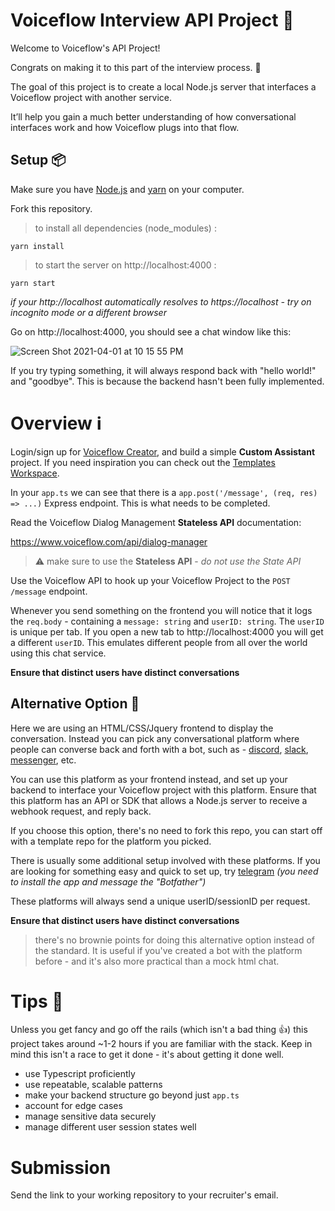 # Voiceflow Interview API Project 💬

Welcome to Voiceflow's API Project!

Congrats on making it to this part of the interview process. 🥳

The goal of this project is to create a local Node.js server that interfaces a Voiceflow project with another service.

It’ll help you gain a much better understanding of how conversational interfaces work and how Voiceflow plugs into that flow.

## Setup 📦

Make sure you have [Node.js](https://nodejs.org/) and [yarn](https://yarnpkg.com/) on your computer.

Fork this repository.

> to install all dependencies (node_modules) :

```
yarn install
```

> to start the server on http://localhost:4000 :

```
yarn start
```

_if your http://localhost automatically resolves to https://localhost - try on incognito mode or a different browser_

Go on http://localhost:4000, you should see a chat window like this:

![Screen Shot 2021-04-01 at 10 15 55 PM](https://user-images.githubusercontent.com/5643574/113372982-d589e300-9337-11eb-9cf8-5ed825028169.png)

If you try typing something, it will always respond back with "hello world!" and "goodbye". This is because the backend hasn't been fully implemented.

# Overview ℹ️

Login/sign up for [Voiceflow Creator](https://creator.voiceflow.com), and build a simple **Custom Assistant** project. If you need inspiration you can check out the [Templates Workspace](https://creator.voiceflow.com/workspace/D8nag5Vko2).

In your `app.ts` we can see that there is a `app.post('/message', (req, res) => ...)` Express endpoint. This is what needs to be completed.

Read the Voiceflow Dialog Management **Stateless API** documentation:

https://www.voiceflow.com/api/dialog-manager

> ⚠️ make sure to use the **Stateless API** - _do not use the State API_

Use the Voiceflow API to hook up your Voiceflow Project to the `POST /message` endpoint.

Whenever you send something on the frontend you will notice that it logs the `req.body` - containing a `message: string` and `userID: string`. The `userID` is unique per tab. If you open a new tab to http://localhost:4000 you will get a different `userID`. This emulates different people from all over the world using this chat service.

**Ensure that distinct users have distinct conversations**

## Alternative Option 👑

Here we are using an HTML/CSS/Jquery frontend to display the conversation. Instead you can pick any conversational platform where people can converse back and forth with a bot, such as - [discord](https://www.smashingmagazine.com/2021/02/building-discord-bot-discordjs/), [slack](https://github.com/slackapi/bolt-js), [messenger](https://www.hebergementwebs.com/programming/how-to-create-a-facebook-bot-app-using-node-js), etc.

You can use this platform as your frontend instead, and set up your backend to interface your Voiceflow project with this platform. Ensure that this platform has an API or SDK that allows a Node.js server to receive a webhook request, and reply back.

If you choose this option, there's no need to fork this repo, you can start off with a template repo for the platform you picked.

There is usually some additional setup involved with these platforms. If you are looking for something easy and quick to set up, try [telegram](https://core.telegram.org/bots) _(you need to install the app and message the "Botfather")_

These platforms will always send a unique userID/sessionID per request.

**Ensure that distinct users have distinct conversations**

> there's no brownie points for doing this alternative option instead of the standard. It is useful if you've created a bot with the platform before - and it's also more practical than a mock html chat.

# Tips 📝

Unless you get fancy and go off the rails (which isn't a bad thing 👍) this project takes around ~1-2 hours if you are familiar with the stack. Keep in mind this isn't a race to get it done - it's about getting it done well.

- use Typescript proficiently
- use repeatable, scalable patterns
- make your backend structure go beyond just `app.ts`
- account for edge cases
- manage sensitive data securely
- manage different user session states well

# Submission

Send the link to your working repository to your recruiter's email.
